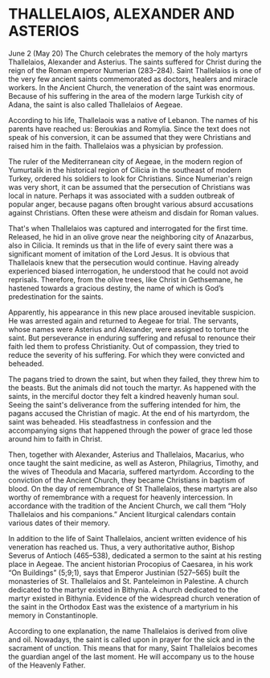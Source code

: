 # THALLELAIOS, ALEXANDER AND ASTERIOS

June 2 (May 20) The Church celebrates the memory of the holy martyrs Thallelaios, Alexander and Asterius. The saints suffered for Christ during the reign of the Roman emperor Numerian (283–284). Saint Thallelaios is one of the very few ancient saints commemorated as doctors, healers and miracle workers. In the Ancient Church, the veneration of the saint was enormous. Because of his suffering in the area of ​​the modern large Turkish city of Adana, the saint is also called Thallelaios of Aegeae.

According to his life, Thallelaois was a native of Lebanon. The names of his parents have reached us: Beroukias and Romylia. Since the text does not speak of his conversion, it can be assumed that they were Christians and raised him in the faith. Thallelaios was a physician by profession.

The ruler of the Mediterranean city of Aegeae, in the modern region of Yumurtalik in the historical region of Cilicia in the southeast of modern Turkey, ordered his soldiers to look for Christians. Since Numerian's reign was very short, it can be assumed that the persecution of Christians was local in nature. Perhaps it was associated with a sudden outbreak of popular anger, because pagans often brought various absurd accusations against Christians. Often these were atheism and disdain for Roman values.

That's when Thallelaios was captured and interrogated for the first time. Released, he hid in an olive grove near the neighboring city of Anazarbus, also in Cilicia. It reminds us that in the life of every saint there was a significant moment of imitation of the Lord Jesus. It is obvious that Thallelaois knew that the persecution would continue. Having already experienced biased interrogation, he understood that he could not avoid reprisals. Therefore, from the olive trees, like Christ in Gethsemane, he hastened towards a gracious destiny, the name of which is God’s predestination for the saints.

Apparently, his appearance in this new place aroused inevitable suspicion. He was arrested again and returned to Aegeae for trial. The servants, whose names were Asterius and Alexander, were assigned to torture the saint. But perseverance in enduring suffering and refusal to renounce their faith led them to profess Christianity. Out of compassion, they tried to reduce the severity of his suffering. For which they were convicted and beheaded.

The pagans tried to drown the saint, but when they failed, they threw him to the beasts. But the animals did not touch the martyr. As happened with the saints, in the merciful doctor they felt a kindred heavenly human soul. Seeing the saint's deliverance from the suffering intended for him, the pagans accused the Christian of magic. At the end of his martyrdom, the saint was beheaded. His steadfastness in confession and the accompanying signs that happened through the power of grace led those around him to faith in Christ.

Then, together with Alexander, Asterius and Thallelaios, Macarius, who once taught the saint medicine, as well as Asteron, Philagrius, Timothy, and the wives of Theodula and Macaria, suffered martyrdom. According to the conviction of the Ancient Church, they became Christians in baptism of blood. On the day of remembrance of St Thallelaios, these martyrs are also worthy of remembrance with a request for heavenly intercession. In accordance with the tradition of the Ancient Church, we call them “Holy Thallelaios and his companions.” Ancient liturgical calendars contain various dates of their memory.

In addition to the life of Saint Thallelaios, ancient written evidence of his veneration has reached us. Thus, a very authoritative author, Bishop Severus of Antioch (465–538), dedicated a sermon to the saint at his resting place in Aegeae. The ancient historian Procopius of Caesarea, in his work “On Buildings” (5;9;1), says that Emperor Justinian (527–565) built the monasteries of St. Thallelaios and St. Panteleimon in Palestine. A church dedicated to the martyr existed in Bithynia. A church dedicated to the martyr existed in Bithynia. Evidence of the widespread church veneration of the saint in the Orthodox East was the existence of a martyrium in his memory in Constantinople.

According to one explanation, the name Thallelaios is derived from olive and oil. Nowadays, the saint is called upon in prayer for the sick and in the sacrament of unction. This means that for many, Saint Thallelaios becomes the guardian angel of the last moment. He will accompany us to the house of the Heavenly Father.
